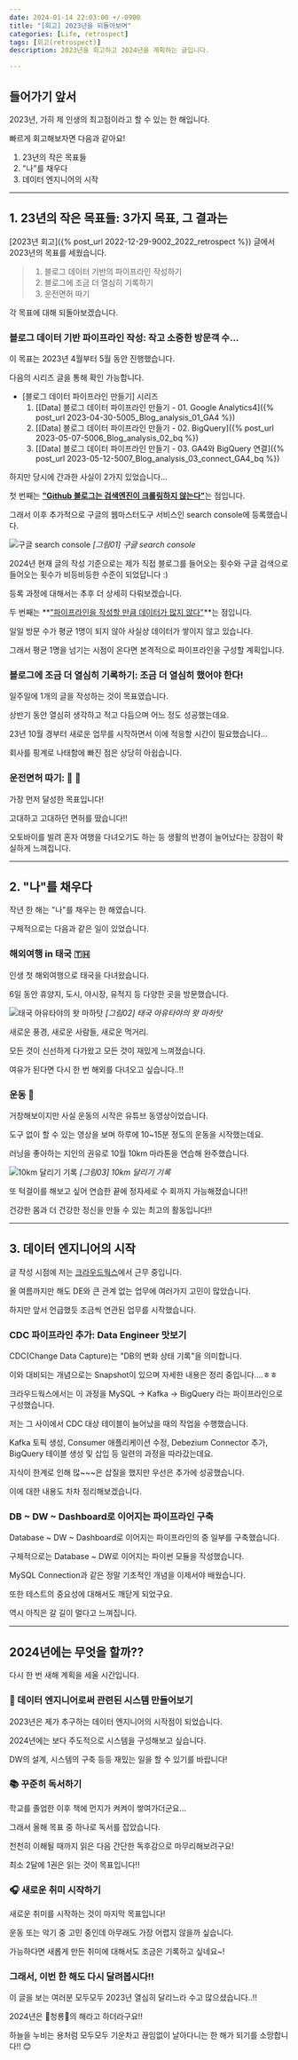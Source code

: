 ```yaml
---
date: 2024-01-14 22:03:00 +/-0900
title: "[회고] 2023년을 되돌아보며"
categories: [Life, retrospect]
tags: [회고(retrospect)]
description: 2023년을 회고하고 2024년을 계획하는 글입니다.

---
```

## 들어가기 앞서
2023년, 가히 제 인생의 최고점이라고 할 수 있는 한 해입니다.

빠르게 회고해보자면 다음과 같아요!

1. 23년의 작은 목표들
2. "나"를 채우다
3. 데이터 엔지니어의 시작

---
## 1. 23년의 작은 목표들: 3가지 목표, 그 결과는

[2023년 회고]({% post_url 2022-12-29-9002_2022_retrospect %}) 글에서 2023년의 목표를 세웠습니다.

> 1. 블로그 데이터 기반의 파이프라인 작성하기
> 2. 블로그에 조금 더 열심히 기록하기
> 3. 운전면허 따기

각 목표에 대해 되돌아보겠습니다.

### 블로그 데이터 기반 파이프라인 작성: 작고 소중한 방문객 수...

이 목표는 2023년 4월부터 5월 동안 진행했습니다.

다음의 시리즈 글을 통해 확인 가능합니다.

- [블로그 데이터 파이프라인 만들기] 시리즈
  1. [[Data] 블로그 데이터 파이프라인 만들기 - 01. Google Analytics4]({% post_url 2023-04-30-5005_Blog_analysis_01_GA4 %})
  2. [[Data] 블로그 데이터 파이프라인 만들기 - 02. BigQuery]({% post_url 2023-05-07-5006_Blog_analysis_02_bq %})
  3. [[Data] 블로그 데이터 파이프라인 만들기 - 03. GA4와 BigQuery 연결]({% post_url 2023-05-12-5007_Blog_analysis_03_connect_GA4_bq %})

하지만 당시에 간과한 사실이 2가지 있었습니다...

첫 번째는 <u>**"Github 블로그는 검색엔진이 크롤링하지 않는다"**</u>는 점입니다.

그래서 이후 추가적으로 구글의 웹마스터도구 서비스인 search console에 등록했습니다.

![구글 search console](/assets/img/life/9003/9003_01_search_console.png)
_[그림01] 구글 search console_

2024년 현재 글의 작성 기준으로는 제가 직접 블로그를 들어오는 횟수와 구글 검색으로 들어오는 횟수가 비등비등한 수준이 되었답니다 :)

등록 과정에 대해서는 추후 더 상세히 다뤄보겠습니다.

두 번째는 **<u>"파이프라인을 작성할 만큼 데이터가 많지 않다"</u>**는 점입니다.

일일 방문 수가 평균 1명이 되지 않아 사실상 데이터가 쌓이지 않고 있습니다.

그래서 평균 1명을 넘기는 시점이 온다면 본격적으로 파이프라인을 구성할 계획입니다.

### 블로그에 조금 더 열심히 기록하기: 조금 더 열심히 했어야 한다!

일주일에 1개의 글을 작성하는 것이 목표였습니다.

상반기 동안 열심히 생각하고 적고 다듬으며 어느 정도 성공했는데요.

23년 10월 경부터 새로운 업무를 시작하면서 이에 적응할 시간이 필요했습니다...

회사를 핑계로 나태함에 빠진 점은 상당히 아쉽습니다.

### 운전면허 따기: 🚗 🚗

가장 먼저 달성한 목표입니다!

고대하고 고대하던 면허를 땄습니다!!

오토바이를 빌려 혼자 여행을 다녀오기도 하는 등 생활의 반경이 늘어났다는 장점이 확실하게 느껴집니다.

---
## 2. "나"를 채우다

작년 한 해는 "나"를 채우는 한 해였습니다.

구체적으로는 다음과 같은 일이 있었습니다.

### 해외여행 in 태국 🇹🇭

인생 첫 해외여행으로 태국을 다녀왔습니다.

6일 동안 휴양지, 도시, 야시장, 유적지 등 다양한 곳을 방문했습니다.

![태국 아유타야의 왓 마하탓](/assets/img/life/9003/9003_02_thai_wat_mahathat.png)
_[그림02] 태국 아유타야의 왓 마하탓_

새로운 풍경, 새로운 사람들, 새로운 먹거리.

모든 것이 신선하게 다가왔고 모든 것이 재밌게 느껴졌습니다.

여유가 된다면 다시 한 번 해외를 다녀오고 싶습니다..!!

### 운동 🏃

거창해보이지만 사실 운동의 시작은 유튜브 동영상이었습니다.

도구 없이 할 수 있는 영상을 보며 하루에 10~15분 정도의 운동을 시작했는데요.

러닝을 좋아하는 지인의 권유로 10월 10km 마라톤을 연습해 완주했습니다.

![10km 달리기 기록](/assets/img/life/9003/9003_03_10km.jpeg)
_[그림03] 10km 달리기 기록_

또 턱걸이를 해보고 싶어 연습한 끝에 정자세로 수 회까지 가능해졌습니다!!

건강한 몸과 더 건강한 정신을 만들 수 있는 최고의 활동입니다!!

---
## 3. 데이터 엔지니어의 시작

글 작성 시점에 저는 [크라우드웍스](https://www.crowdworks.kr/)에서 근무 중입니다.

올 여름까지만 해도 DE와 큰 관계 없는 업무에 여러가지 고민이 많았습니다.

하지만 앞서 언급했듯 조금씩 연관된 업무를 시작했습니다.

### CDC 파이프라인 추가: Data Engineer 맛보기

CDC(Change Data Capture)는 "DB의 변화 상태 기록"을 의미합니다.

이와 대비되는 개념으로는 Snapshot이 있으며 자세한 내용은 정리 중입니다....ㅎㅎ

크라우드웍스에서는 이 과정을 MySQL -> Kafka -> BigQuery 라는 파이프라인으로 구성했습니다.

저는 그 사이에서 CDC 대상 테이블이 늘어났을 때의 작업을 수행했습니다.

Kafka 토픽 생성, Consumer 애플리케이션 수정, Debezium Connector 추가, BigQuery 테이블 생성 및 삽입 등 일련의 과정을 따라갔는데요.

지식이 한계로 인해 많~~~은 삽질을 했지만 우선은 추가에 성공했습니다.

이에 대한 내용도 차차 정리해보겠습니다.

### DB ~ DW ~ Dashboard로 이어지는 파이프라인 구축

Database ~ DW ~ Dashboard로 이어지는 파이프라인의 중 일부를 구축했습니다.

구체적으로는 Database ~ DW로 이어지는 파이썬 모듈을 작성했습니다.

MySQL Connection과 같은 정말 기초적인 개념을 이제서야 배웠습니다.

또한 테스트의 중요성에 대해서도 깨닫게 되었구요.

역시 아직은 갈 길이 멀다고 느껴집니다.

---
## 2024년에는 무엇을 할까??

다시 한 번 새해 계획을 세울 시간입니다.

### 🔧 데이터 엔지니어로써 관련된 시스템 만들어보기 

2023년은 제가 추구하는 데이터 엔지니어의 시작점이 되었습니다.

2024년에는 보다 주도적으로 시스템을 구성해보고 싶습니다.

DW의 설계, 시스템의 구축 등등 재밌는 일을 할 수 있기를 바랍니다!

### 📚 꾸준히 독서하기

학교를 졸업한 이후 책에 먼지가 켜켜이 쌓여가더군요...

그래서 올해 목표 중 하나로 독서를 잡았습니다.

천천히 이해될 때까지 읽은 다음 간단한 독후감으로 마무리해보려구요!

최소 2달에 1권은 읽는 것이 목표입니다!!

### 🎧 새로운 취미 시작하기

새로운 취미를 시작하는 것이 마지막 목표입니다!

운동 또는 악기 중 고민 중인데 아무래도 가장 어렵지 않을까 싶습니다.

가능하다면 새롭게 만든 취미에 대해서도 조금은 기록하고 싶네요~!

### 그래서, 이번 한 해도 다시 달려봅시다!!

이 글을 보는 여러분 모두모두 2023년 열심히 달리느라 수고 많으셨습니다..!!

2024년은 🐉청룡🐉의 해라고 하더라구요!!

하늘을 누비는 용처럼 모두모두 기운차고 끊임없이 날아다니는 한 해가 되기를 소망합니다!! 😊

